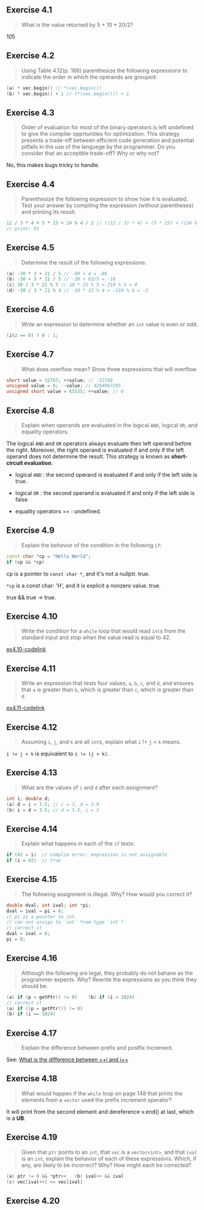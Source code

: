 ## Exercise 4.1

> What is the value returned by 5 + 10 * 20/2?

105

## Exercise 4.2

> Using Table 4.12(p. 166) parenthesize the following expressions to indicate the order in which the operands are grouped:

```cpp
(a) * vec.begin() // *(vec.begin())
(b) * vec.begin() + 1 // (*(vec.begin())) + 1
```

## Exercise 4.3

> Order of evaluation for most of the binary operators is left undefined to give the compiler opprtunities for optimization. This strategy presents a trade-off between efficient code generation and potential pitfalls in the use of the languege by the programmer. Do you consider that an acceptble trade-off? Why or why not?

No, this makes bugs tricky to handle.

## Exercise 4.4

> Parenthesize the following expression to show how it is evaluated. Test your answer by compiling the expression (without parentheses) and printing its result.

```cpp
12 / 3 * 4 + 5 * 15 + 24 % 4 / 2 // ((12 / 3) * 4) + (5 * 15) + ((24 % 2) / 2)
// print: 91
```

## Exercise 4.5

> Determine the result of the following expressions.

```cpp
(a) -30 * 3 + 21 / 5 // -90 + 4 = -86
(b) -30 + 3 * 21 / 5 // -30 + 63/5 = -18
(c) 30 / 3 * 21 % 5 // 10 * 21 % 5 = 210 % 5 = 0
(d) -30 / 3 * 21 % 4 // -10 * 21 % 4 = -210 % 4 = -2
```

## Exercise 4.6

> Write an expression to determine whether an `int` value is even or odd.

```cpp
(i%2 == 0) ? 0 : 1;
```

## Exercise 4.7

> What does overflow mean? Show three expressions that will overflow.

```cpp
short value = 32767; ++value; // -32768
unsigned value = 0; --value; // 4294967295
unsigned short value = 65535; ++value; // 0
```
## Exercise 4.8

> Explain when operands are evaluated in the logical `AND`, logical `OR`, and equality operators.

The logical `AND` and `OR` operators always evaluate their left operand before the right. Moreover, the right operand is evaluated if and only if the left operand does not determine the result. This strategy is known as **short-circuit evaluation**.

- logical `AND` : the second operand is evaluated if and only if the left side is true.

- logical `OR` : the second operand is evaluated if and only if the left side is false

- equality operators == : undefined.

## Exercise 4.9

> Explain the behavior of the condition in the following `if`:
```cpp
const char *cp = "Hello World";
if (cp && *cp)
```
cp is a pointer to `const char *`, and it's not a nullptr. true.

`*cp` is a const char: 'H', and it is explicit a nonzero value. true.

true && true -> true.

## Exercise 4.10

> Write the condition for a `while` loop that would read `int`s from the standard input and stop when the value read is equal to 42.

[ex4.10-codelink](exercise4.10.cpp)

## Exercise 4.11

> Write an expression that tests four values, `a`, `b`, `c`, and `d`, and ensures that `a` is greater than `b`, which is greater than `c`, which is greater than `d`.

[ex4.11-codelink](exercise4.11.cpp)

## Exercise 4.12

> Assuming `i`, `j`, and `k` are all `int`s, explain what `i` != `j` < `k` means.

`i != j < k` is equivalent to `i != (j < k)`.

## Exercise 4.13

> What are the values of `i` and `d` after each assignment?
```cpp
int i; double d;
(a) d = i = 3.5; // i = 3, d = 3.0
(b) i = d = 3.5; // d = 3.5, i = 3
```

## Exercise 4.14

> Explain what happens in each of the `if` tests:
```cpp
if (42 = i)  // complie error: expression is not assignable
if (i = 42)  // true
```

## Exercise 4.15

> The following assignment is illegal. Why? How would you correct it?
```cpp
double dval; int ival; int *pi;
dval = ival = pi = 0;
// pi is a pointer to int.
// can not assign to `int` from type `int *`
// correct it
dval = ival = 0;
pi = 0;
```

## Exercise 4.16

> Although the following are legal, they probably do not bahave as the programmer expects. Why? Rewrite the expressions as you think they should be.
```cpp
(a) if (p = getPtr() != 0)    (b) if (i = 1024)
// correct it
(a) if ((p = getPtr()) != 0)
(b) if (i == 1024)
```

## Exercise 4.17

> Explain the difference between prefix and postfix increment.

See: [What is the difference between ++i and i++](https://stackoverflow.com/questions/24853/what-is-the-difference-between-i-and-i)

## Exercise 4.18

> What would happen if the `while` loop on page 148 that prints the elements from a `vector` used the prefix increment operator?

It will print from the second element and dereference v.end() at last, which is a **UB**.

## Exercise 4.19

> Given that `ptr` points to an `int`, that `vec` is a `vector<int>`, and that `ival` is an `int`, explain the behavior of each of these expressions. Which, if any, are likely to be incorrect? Why? How might each be corrected?
```cpp
(a) ptr != 0 && *ptr++   (b) ival++ && ival
(c) vec[ival++] <= vec[ival]
```
## Exercise 4.20

